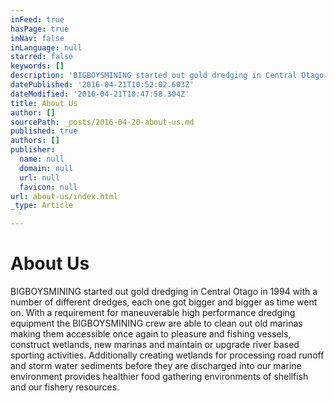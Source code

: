 ```yaml
---
inFeed: true
hasPage: true
inNav: false
inLanguage: null
starred: false
keywords: []
description: 'BIGBOYSMINING started out gold dredging in Central Otago in 1994 with a number of different dredges, each one got bigger and bigger as time went on. With a requirement for maneuverable high performance dredging equipment the BIGBOYSMINING crew are able to clean out old marinas making them accessible once again to pleasure and fishing vessels, construct wetlands, new marinas and maintain or upgrade river based sporting activities. Additionally creating wetlands for processing road runoff and storm water sediments before they are discharged into our marine environment provides healthier food gathering environments of shellfish and our fishery resources.'
datePublished: '2016-04-21T10:52:02.603Z'
dateModified: '2016-04-21T10:47:58.304Z'
title: About Us
author: []
sourcePath: _posts/2016-04-20-about-us.md
published: true
authors: []
publisher:
  name: null
  domain: null
  url: null
  favicon: null
url: about-us/index.html
_type: Article

---
```

# About Us

BIGBOYSMINING started out gold dredging in Central Otago in 1994 with a number of different dredges, each one got bigger and bigger as time went on. With a requirement for maneuverable high performance dredging equipment the BIGBOYSMINING crew are able to clean out old marinas making them accessible once again to pleasure and fishing vessels, construct wetlands, new marinas and maintain or upgrade river based sporting activities. Additionally creating wetlands for processing road runoff and storm water sediments before they are discharged into our marine environment provides healthier food gathering environments of shellfish and our fishery resources.